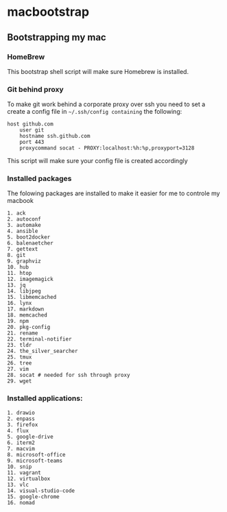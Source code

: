 # macbootstrap

## Bootstrapping my mac

### HomeBrew
This bootstrap shell script will make sure Homebrew is installed. 

### Git behind proxy
To make git work behind a corporate proxy over ssh you need to set a create a config file in `~/.ssh/config containing` the following:
```
host github.com
    user git
    hostname ssh.github.com
    port 443
    proxycommand socat - PROXY:localhost:%h:%p,proxyport=3128

``` 
This script will make sure your config file is created accordingly



### Installed packages 

The folowing packages are installed to make it easier for me to controle my macbook

    1. ack
    2. autoconf
    3. automake
    4. ansible
    5. boot2docker
    6. balenaetcher
    7. gettext
    8. git
    9. graphviz
    10. hub
    11. htop
    12. imagemagick
    13. jq
    14. libjpeg
    15. libmemcached 
    16. lynx
    17. markdown
    18. memcached
    19. npm
    20. pkg-config
    21. rename
    22. terminal-notifier
    23. tldr
    24. the_silver_searcher
    25. tmux
    26. tree
    27. vim
    28. socat # needed for ssh through proxy
    29. wget

### Installed applications:

    1. drawio
    2. enpass
    3. firefox
    4. flux
    5. google-drive
    6. iterm2
    7. macvim
    8. microsoft-office
    9. microsoft-teams
    10. snip
    11. vagrant
    12. virtualbox
    13. vlc
    14. visual-studio-code
    15. google-chrome
    16. nomad